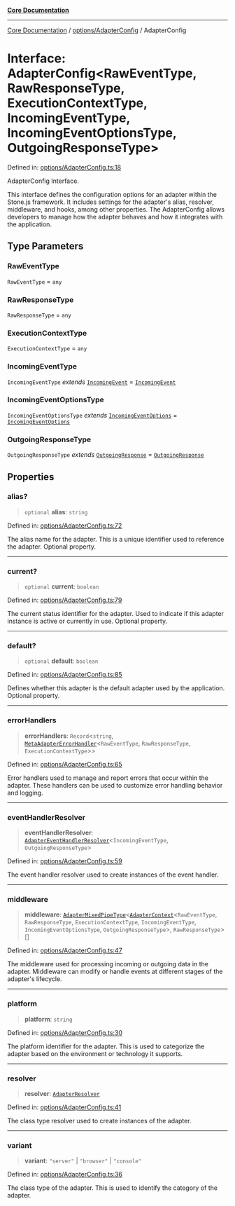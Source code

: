 [**Core Documentation**](../../../README.md)

***

[Core Documentation](../../../README.md) / [options/AdapterConfig](../README.md) / AdapterConfig

# Interface: AdapterConfig\<RawEventType, RawResponseType, ExecutionContextType, IncomingEventType, IncomingEventOptionsType, OutgoingResponseType\>

Defined in: [options/AdapterConfig.ts:18](https://github.com/stonemjs/core/blob/3581a30de158e951ead319c3cc6abead0be9639f/src/options/AdapterConfig.ts#L18)

AdapterConfig Interface.

This interface defines the configuration options for an adapter within the Stone.js framework.
It includes settings for the adapter's alias, resolver, middleware, and hooks, among other properties.
The AdapterConfig allows developers to manage how the adapter behaves and how it integrates with the application.

## Type Parameters

### RawEventType

`RawEventType` = `any`

### RawResponseType

`RawResponseType` = `any`

### ExecutionContextType

`ExecutionContextType` = `any`

### IncomingEventType

`IncomingEventType` *extends* [`IncomingEvent`](../../../events/IncomingEvent/classes/IncomingEvent.md) = [`IncomingEvent`](../../../events/IncomingEvent/classes/IncomingEvent.md)

### IncomingEventOptionsType

`IncomingEventOptionsType` *extends* [`IncomingEventOptions`](../../../events/IncomingEvent/interfaces/IncomingEventOptions.md) = [`IncomingEventOptions`](../../../events/IncomingEvent/interfaces/IncomingEventOptions.md)

### OutgoingResponseType

`OutgoingResponseType` *extends* [`OutgoingResponse`](../../../events/OutgoingResponse/classes/OutgoingResponse.md) = [`OutgoingResponse`](../../../events/OutgoingResponse/classes/OutgoingResponse.md)

## Properties

### alias?

> `optional` **alias**: `string`

Defined in: [options/AdapterConfig.ts:72](https://github.com/stonemjs/core/blob/3581a30de158e951ead319c3cc6abead0be9639f/src/options/AdapterConfig.ts#L72)

The alias name for the adapter.
This is a unique identifier used to reference the adapter.
Optional property.

***

### current?

> `optional` **current**: `boolean`

Defined in: [options/AdapterConfig.ts:79](https://github.com/stonemjs/core/blob/3581a30de158e951ead319c3cc6abead0be9639f/src/options/AdapterConfig.ts#L79)

The current status identifier for the adapter.
Used to indicate if this adapter instance is active or currently in use.
Optional property.

***

### default?

> `optional` **default**: `boolean`

Defined in: [options/AdapterConfig.ts:85](https://github.com/stonemjs/core/blob/3581a30de158e951ead319c3cc6abead0be9639f/src/options/AdapterConfig.ts#L85)

Defines whether this adapter is the default adapter used by the application.
Optional property.

***

### errorHandlers

> **errorHandlers**: `Record`\<`string`, [`MetaAdapterErrorHandler`](../../../declarations/interfaces/MetaAdapterErrorHandler.md)\<`RawEventType`, `RawResponseType`, `ExecutionContextType`\>\>

Defined in: [options/AdapterConfig.ts:65](https://github.com/stonemjs/core/blob/3581a30de158e951ead319c3cc6abead0be9639f/src/options/AdapterConfig.ts#L65)

Error handlers used to manage and report errors that occur within the adapter.
These handlers can be used to customize error handling behavior and logging.

***

### eventHandlerResolver

> **eventHandlerResolver**: [`AdapterEventHandlerResolver`](../../../declarations/type-aliases/AdapterEventHandlerResolver.md)\<`IncomingEventType`, `OutgoingResponseType`\>

Defined in: [options/AdapterConfig.ts:59](https://github.com/stonemjs/core/blob/3581a30de158e951ead319c3cc6abead0be9639f/src/options/AdapterConfig.ts#L59)

The event handler resolver used to create instances of the event handler.

***

### middleware

> **middleware**: [`AdapterMixedPipeType`](../../../declarations/type-aliases/AdapterMixedPipeType.md)\<[`AdapterContext`](../../../declarations/interfaces/AdapterContext.md)\<`RawEventType`, `RawResponseType`, `ExecutionContextType`, `IncomingEventType`, `IncomingEventOptionsType`, `OutgoingResponseType`\>, `RawResponseType`\>[]

Defined in: [options/AdapterConfig.ts:47](https://github.com/stonemjs/core/blob/3581a30de158e951ead319c3cc6abead0be9639f/src/options/AdapterConfig.ts#L47)

The middleware used for processing incoming or outgoing data in the adapter.
Middleware can modify or handle events at different stages of the adapter's lifecycle.

***

### platform

> **platform**: `string`

Defined in: [options/AdapterConfig.ts:30](https://github.com/stonemjs/core/blob/3581a30de158e951ead319c3cc6abead0be9639f/src/options/AdapterConfig.ts#L30)

The platform identifier for the adapter.
This is used to categorize the adapter based on the environment or technology it supports.

***

### resolver

> **resolver**: [`AdapterResolver`](../../../declarations/type-aliases/AdapterResolver.md)

Defined in: [options/AdapterConfig.ts:41](https://github.com/stonemjs/core/blob/3581a30de158e951ead319c3cc6abead0be9639f/src/options/AdapterConfig.ts#L41)

The class type resolver used to create instances of the adapter.

***

### variant

> **variant**: `"server"` \| `"browser"` \| `"console"`

Defined in: [options/AdapterConfig.ts:36](https://github.com/stonemjs/core/blob/3581a30de158e951ead319c3cc6abead0be9639f/src/options/AdapterConfig.ts#L36)

The class type of the adapter.
This is used to identify the category of the adapter.
